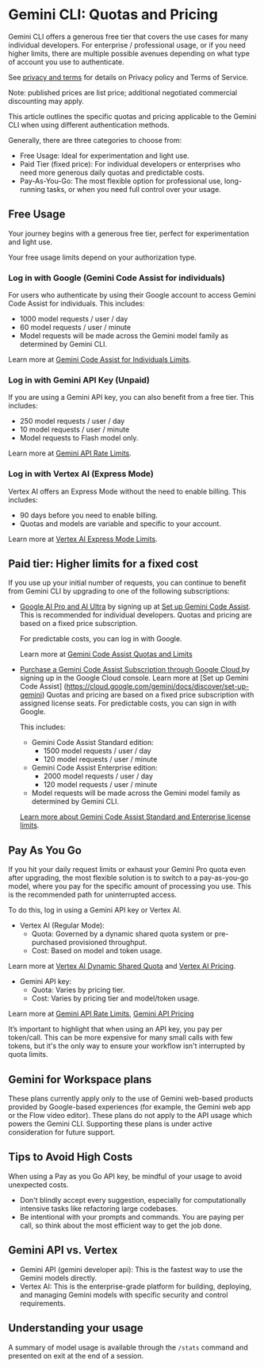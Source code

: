 # Gemini CLI: Quotas and Pricing

Gemini CLI offers a generous free tier that covers the use cases for many individual developers. For enterprise / professional usage, or if you need higher limits, there are multiple possible avenues depending on what type of account you use to authenticate.

See [privacy and terms](./tos-privacy.md) for details on Privacy policy and Terms of Service.

Note: published prices are list price; additional negotiated commercial discounting may apply.

This article outlines the specific quotas and pricing applicable to the Gemini CLI when using different authentication methods.

Generally, there are three categories to choose from:

- Free Usage: Ideal for experimentation and light use.
- Paid Tier (fixed price): For individual developers or enterprises who need more generous daily quotas and predictable costs.
- Pay-As-You-Go: The most flexible option for professional use, long-running tasks, or when you need full control over your usage.

## Free Usage

Your journey begins with a generous free tier, perfect for experimentation and light use.

Your free usage limits depend on your authorization type.

### Log in with Google (Gemini Code Assist for individuals)

For users who authenticate by using their Google account to access Gemini Code Assist for individuals. This includes:

- 1000 model requests / user / day
- 60 model requests / user / minute
- Model requests will be made across the Gemini model family as determined by Gemini CLI.

Learn more at [Gemini Code Assist for Individuals Limits](https://developers.google.com/gemini-code-assist/resources/quotas#quotas-for-agent-mode-gemini-cli).

### Log in with Gemini API Key (Unpaid)

If you are using a Gemini API key, you can also benefit from a free tier. This includes:

- 250 model requests / user / day
- 10 model requests / user / minute
- Model requests to Flash model only.

Learn more at [Gemini API Rate Limits](https://ai.google.dev/gemini-api/docs/rate-limits).

### Log in with Vertex AI (Express Mode)

Vertex AI offers an Express Mode without the need to enable billing. This includes:

- 90 days before you need to enable billing.
- Quotas and models are variable and specific to your account.

Learn more at [Vertex AI Express Mode Limits](https://cloud.google.com/vertex-ai/generative-ai/docs/start/express-mode/overview#quotas).

## Paid tier: Higher limits for a fixed cost

If you use up your initial number of requests, you can continue to benefit from Gemini CLI by upgrading to one of the following subscriptions:

- [Google AI Pro and AI Ultra](https://cloud.google.com/products/gemini/pricing) by signing up at [Set up Gemini Code Assist](https://goo.gle/set-up-gemini-code-assist). This is recommended for individual developers. Quotas and pricing are based on a fixed price subscription.

  For predictable costs, you can log in with Google.

  Learn more at [Gemini Code Assist Quotas and Limits](https://developers.google.com/gemini-code-assist/resources/quotas)

- [Purchase a Gemini Code Assist Subscription through Google Cloud ](https://cloud.google.com/gemini/docs/codeassist/overview) by signing up in the Google Cloud console. Learn more at [Set up Gemini Code Assist] (https://cloud.google.com/gemini/docs/discover/set-up-gemini) Quotas and pricing are based on a fixed price subscription with assigned license seats. For predictable costs, you can sign in with Google.

  This includes:
  - Gemini Code Assist Standard edition:
    - 1500 model requests / user / day
    - 120 model requests / user / minute
  - Gemini Code Assist Enterprise edition:
    - 2000 model requests / user / day
    - 120 model requests / user / minute
  - Model requests will be made across the Gemini model family as determined by Gemini CLI.

  [Learn more about Gemini Code Assist Standard and Enterprise license limits](https://developers.google.com/gemini-code-assist/resources/quotas#quotas-for-agent-mode-gemini-cli).

## Pay As You Go

If you hit your daily request limits or exhaust your Gemini Pro quota even after upgrading, the most flexible solution is to switch to a pay-as-you-go model, where you pay for the specific amount of processing you use. This is the recommended path for uninterrupted access.

To do this, log in using a Gemini API key or Vertex AI.

- Vertex AI (Regular Mode):
  - Quota: Governed by a dynamic shared quota system or pre-purchased provisioned throughput.
  - Cost: Based on model and token usage.

Learn more at [Vertex AI Dynamic Shared Quota](https://cloud.google.com/vertex-ai/generative-ai/docs/resources/dynamic-shared-quota) and [Vertex AI Pricing](https://cloud.google.com/vertex-ai/pricing).

- Gemini API key:
  - Quota: Varies by pricing tier.
  - Cost: Varies by pricing tier and model/token usage.

Learn more at [Gemini API Rate Limits](https://ai.google.dev/gemini-api/docs/rate-limits), [Gemini API Pricing](https://ai.google.dev/gemini-api/docs/pricing)

It’s important to highlight that when using an API key, you pay per token/call. This can be more expensive for many small calls with few tokens, but it's the only way to ensure your workflow isn't interrupted by quota limits.

## Gemini for Workspace plans

These plans currently apply only to the use of Gemini web-based products provided by Google-based experiences (for example, the Gemini web app or the Flow video editor). These plans do not apply to the API usage which powers the Gemini CLI. Supporting these plans is under active consideration for future support.

## Tips to Avoid High Costs

When using a Pay as you Go API key, be mindful of your usage to avoid unexpected costs.

- Don't blindly accept every suggestion, especially for computationally intensive tasks like refactoring large codebases.
- Be intentional with your prompts and commands. You are paying per call, so think about the most efficient way to get the job done.

## Gemini API vs. Vertex

- Gemini API (gemini developer api): This is the fastest way to use the Gemini models directly.
- Vertex AI: This is the enterprise-grade platform for building, deploying, and managing Gemini models with specific security and control requirements.

## Understanding your usage

A summary of model usage is available through the `/stats` command and presented on exit at the end of a session.
